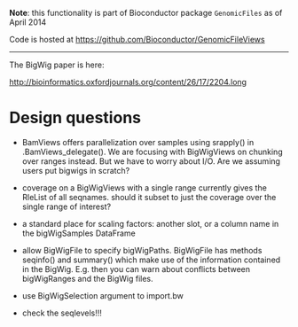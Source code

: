 **Note**: this functionality is part of Bioconductor package `GenomicFiles` as of April 2014

Code is hosted at https://github.com/Bioconductor/GenomicFileViews

---

The BigWig paper is here:

http://bioinformatics.oxfordjournals.org/content/26/17/2204.long

# Design questions

- BamViews offers parallelization over samples using srapply() in .BamViews_delegate(). We are focusing with BigWigViews on chunking over ranges instead. But we have to worry about I/O. Are we assuming users put bigwigs in scratch?

- coverage on a BigWigViews with a single range currently gives the RleList of all seqnames. should it subset to just the coverage over the single range of interest?

- a standard place for scaling factors: another slot, or a column name in the bigWigSamples DataFrame

- allow BigWigFile to specify bigWigPaths. BigWigFile has methods seqinfo() and summary() which make use of the information contained in the BigWig. E.g. then you can warn about conflicts between bigWigRanges and the BigWig files.

- use BigWigSelection argument to import.bw

- check the seqlevels!!!
